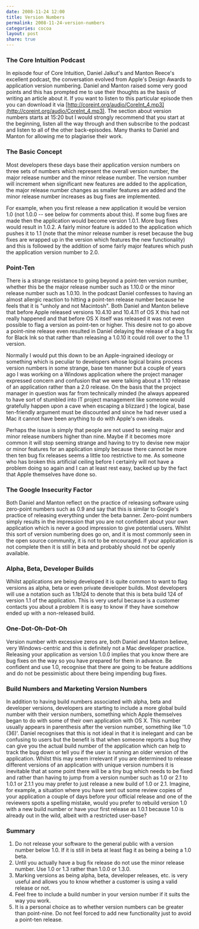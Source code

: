 ```yaml
---
date: 2008-11-24 12:00
title: Version Numbers
permalink: 2008-11-24-version-numbers
categories: cocoa
layout: post
share: true
---
```


### The Core Intuition Podcast
In episode four of Core Intuition, Daniel Jalkut's and Manton Reece's excellent podcast, the conversation evolved from Apple's Design Awards to application version numbering. Daniel and Manton raised some very good points and this has prompted me to use their thoughts as the basis of writing an article about it. If you want to listen to this particular episode then you can download it via [http://coreint.org/audio/CoreInt_4.mp3](http://coreint.org/audio/CoreInt_4.mp3). The section about version numbers starts at 15:20 but I would strongly recommend that you start at the beginning, listen all the way through and then subscribe to the podcast and listen to all of the other back-episodes. Many thanks to Daniel and Manton for allowing me to plagiarise their work.

### The Basic Concept
Most developers these days base their application version numbers on three sets of numbers which represent the overall version number, the major release number and the minor release number. The version number will increment when significant new features are added to the application, the major release number changes as smaller features are added and the minor release number increases as bug fixes are implemented.

For example, when you first release a new application it would be version 1.0 (not 1.0.0 -- see below for comments about this). If some bug fixes are made then the application would become version 1.0.1. More bug fixes would result in 1.0.2. A fairly minor feature is added to the application which pushes it to 1.1 (note that the minor release number is reset because the bug fixes are wrapped up in the version which features the new functionality) and this is followed by the addition of some fairly major features which push the application version number to 2.0.

### Point-Ten
There is a strange resistance to going beyond a point-ten version number, whether this be the major release number such as 1.10.0 or the minor release number such as 1.0.10. In the podcast Daniel confesses to having an almost allergic reaction to hitting a point-ten release number because he feels that it is "unholy and not Macintosh". Both Daniel and Manton believe that before Apple released versions 10.4.10 and 10.4.11 of OS X this had not really happened and that before OS X itself was released it was not even possible to flag a version as point-ten or higher. This desire not to go above a point-nine release even resulted in Daniel delaying the release of a bug fix for Black Ink so that rather than releasing a 1.0.10 it could roll over to the 1.1 version.

Normally I would put this down to be an Apple-ingrained ideology or something which is peculiar to developers whose logical brains process version numbers in some strange, base ten manner but a couple of years ago I was working on a Windows application where the project manager expressed concern and confusion that we were talking about a 1.10 release of an application rather than a 2.0 release. On the basis that the project manager in question was far from technically minded (he always appeared to have sort of stumbled into IT project management like someone would gratefully happen upon a cave when escaping a blizzard ) the logical, base ten-friendly argument must be discounted and since he had never used a Mac it cannot have been anything to do with Apple's own ideals.

Perhaps the issue is simply that people are not used to seeing major and minor release numbers higher than nine. Maybe if it becomes more common it will stop seeming strange and having to try to devise new major or minor features for an application simply because there cannot be more then ten bug fix releases seems a little too restrictive to me. As someone who has broken this artificial ceiling before I certainly will not have a problem doing so again and I can at least rest easy, backed up by the fact that Apple themselves have done so.

### The Google Insecurity Factor
Both Daniel and Manton reflect on the practice of releasing software using zero-point numbers such as 0.9 and say that this is similar to Google's practice of releasing everything under the beta banner. Zero-point numbers simply results in the impression that you are not confident about your own application which is never a good impression to give potential users. Whilst this sort of version numbering does go on, and it is most commonly seen in the open source community, it is not to be encouraged. If your application is not complete then it is still in beta and probably should not be openly available.

### Alpha, Beta, Developer Builds
Whilst applications are being developed it is quite common to want to flag versions as alpha, beta or even private developer builds. Most developers will use a notation such as 1.1b124 to denote that this is beta build 124 of version 1.1 of the application. This is very useful because is a customer contacts you about a problem it is easy to know if they have somehow ended up with a non-released build.

### One-Dot-Oh-Dot-Oh
Version number with excessive zeros are, both Daniel and Manton believe, very Windows-centric and this is definitely not a Mac developer practice. Releasing your application as version 1.0.0 implies that you know there are bug fixes on the way so you have prepared for them in advance. Be confident and use 1.0, recognise that there are going to be feature additions and do not be pessimistic about there being impending bug fixes.

### Build Numbers and Marketing Version Numbers
In addition to having build numbers associated with alpha, beta and developer versions, developers are starting to include a more global build number with their version numbers, something which Apple themselves began to do with some of their own application with OS X. This number usually appears in parenthesis after the version number, something like '1.0 (36)'. Daniel recognises that this is not ideal in that it is inelegant and can be confusing to users but the benefit is that when someone reports a bug they can give you the actual build number of the application which can help to track the bug down or tell you if the user is running an older version of the application. Whilst this may seem irrelevant if you are determined to release different versions of an application with unique version numbers it is inevitable that at some point there will be a tiny bug which needs to be fixed and rather than having to jump from a version number such as 1.0 or 2.1 to 1.0.1 or 2.1.1 you may prefer to just release a new build of 1.0 or 2.1. Imagine, for example, a situation where you have sent out some review copies of your application a couple of days before your official release and one of the reviewers spots a spelling mistake, would you prefer to rebuild version 1.0 with a new build number or have your first release as 1.0.1 because 1.0 is already out in the wild, albeit with a restricted user-base?

### Summary
1. Do not release your software to the general public with a version number below 1.0. If it is still in beta at least flag it as being a being a 1.0 beta.
2. Until you actually have a bug fix release do not use the minor release number. Use 1.0 or 1.3 rather than 1.0.0 or 1.3.0.
3. Marking versions as being alpha, beta, developer releases, etc. is very useful and allows you to know whether a customer is using a valid release or not.
4. Feel free to include a build number in your version number if it suits the way you work.
5. It is a personal choice as to whether version numbers can be greater than point-nine. Do not feel forced to add new functionality just to avoid a point-ten release.
